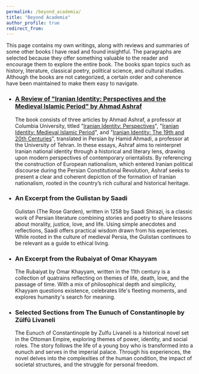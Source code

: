 ```yaml
---
permalink: /beyond_academia/
title: "Beyond Academia"
author_profile: true
redirect_from: 
---
```

This page contains my own writings, along with reviews and summaries of some other books I have read and found insightful. The paragraphs are selected because they offer something valuable to the reader and encourage them to explore the entire book. The books span topics such as history, literature, classical poetry, political science, and cultural studies. Although the books are not categorized, a certain order and coherence have been maintained to make them easy to navigate.

* ### [A Review of "Iranian Identity: Perspectives and the Medieval Islamic Period" by Ahmad Ashraf](/files/Iranian_Identity.pdf)
  The book consists of three articles by Ahmad Ashraf, a professor at Columbia University, titled "[Iranian Identity: Perspectives](https://www.iranicaonline.org/articles/iranian-identity-i-perspectives)", "[Iranian Identity: Medieval Islamic Period](https://www.iranicaonline.org/articles/iranian-identity-iii-medieval-islamic-period)", and "[Iranian Identity: The 19th and 20th Centuries](https://www.iranicaonline.org/articles/iranian-identity-iv-19th-20th-centuries)", translated in Persian by Hamid Ahmadi, a professor at the University of Tehran. In these essays, Ashraf aims to reinterpret Iranian national identity through a historical and literary lens, drawing upon modern perspectives of contemporary orientalists. By referencing the construction of European nationalism, which entered Iranian political discourse during the Persian Constitutional Revolution, Ashraf seeks to present a clear and coherent depiction of the formation of Iranian nationalism, rooted in the country’s rich cultural and historical heritage.
* ### An Excerpt from the Gulistan by Saadi
  Gulistan (The Rose Garden), written in 1258 by Saadi Shirazi, is a classic work of Persian literature combining stories and poetry to share lessons about morality, justice, love, and life. Using simple anecdotes and reflections, Saadi offers practical wisdom drawn from his experiences. While rooted in the culture of medieval Persia, the Gulistan continues to be relevant as a guide to ethical living.
* ### An Excerpt from the Rubaiyat of Omar Khayyam
  The Rubaiyat by Omar Khayyam, written in the 11th century is a collection of quatrains reflecting on themes of life, death, love, and the passage of time. With a mix of philosophical depth and simplicity, Khayyam questions existence, celebrates life's fleeting moments, and explores humanity's search for meaning.
* ### Selected Sections from The Eunuch of Constantinople by Zülfü Livaneli
  The Eunuch of Constantinople by Zulfu Livaneli is a historical novel set in the Ottoman Empire, exploring themes of power, identity, and social roles. The story follows the life of a young boy who is transformed into a eunuch and serves in the imperial palace. Through his experiences, the novel delves into the complexities of the human condition, the impact of societal structures, and the struggle for personal freedom.

